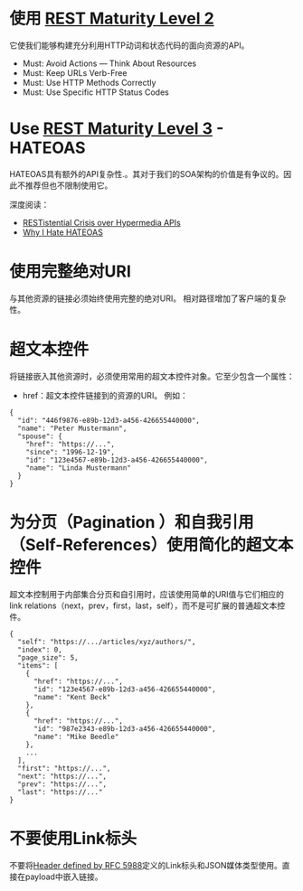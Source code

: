 # 使用 [REST Maturity Level 2](https://martinfowler.com/articles/richardsonMaturityModel.html#level2)
它使我们能够构建充分利用HTTP动词和状态代码的面向资源的API。
- Must: Avoid Actions — Think About Resources
- Must: Keep URLs Verb-Free
- Must: Use HTTP Methods Correctly
- Must: Use Specific HTTP Status Codes

# Use [REST Maturity Level 3](https://martinfowler.com/articles/richardsonMaturityModel.html#level3) - HATEOAS
HATEOAS具有额外的API复杂性.。其对于我们的SOA架构的价值是有争议的。因此不推荐但也不限制使用它。

深度阅读：
- [RESTistential Crisis over Hypermedia APIs](https://www.infoq.com/news/2014/03/rest-at-odds-with-web-apis)  
- [Why I Hate HATEOAS](https://jeffknupp.com/blog/2014/06/03/why-i-hate-hateoas/)

# 使用完整绝对URI
与其他资源的链接必须始终使用完整的绝对URI。 相对路径增加了客户端的复杂性。

# 超文本控件
将链接嵌入其他资源时，必须使用常用的超文本控件对象。它至少包含一个属性：  
  - href：超文本控件链接到的资源的URI。
例如：
```
{
  "id": "446f9876-e89b-12d3-a456-426655440000",
  "name": "Peter Mustermann",
  "spouse": {
    "href": "https://...",
    "since": "1996-12-19",
    "id": "123e4567-e89b-12d3-a456-426655440000",
    "name": "Linda Mustermann"
  }
}
```


# 为分页（Pagination ）和自我引用（Self-References）使用简化的超文本控件
超文本控制用于内部集合分页和自引用时，应该使用简单的URI值与它们相应的link relations（next，prev，first，last，self），而不是可扩展的普通超文本控件。
```
{
  "self": "https://.../articles/xyz/authors/",
  "index": 0,
  "page_size": 5,
  "items": [
    {
      "href": "https://...",
      "id": "123e4567-e89b-12d3-a456-426655440000",
      "name": "Kent Beck"
    },
    {
      "href": "https://...",
      "id": "987e2343-e89b-12d3-a456-426655440000",
      "name": "Mike Beedle"
    },
    ...
  ],
  "first": "https://...",
  "next": "https://...",
  "prev": "https://...",
  "last": "https://..."
}
```

# 不要使用Link标头
不要将[Header defined by RFC 5988](https://tools.ietf.org/html/rfc5988#section-5)定义的Link标头和JSON媒体类型使用。直接在payload中嵌入链接。
